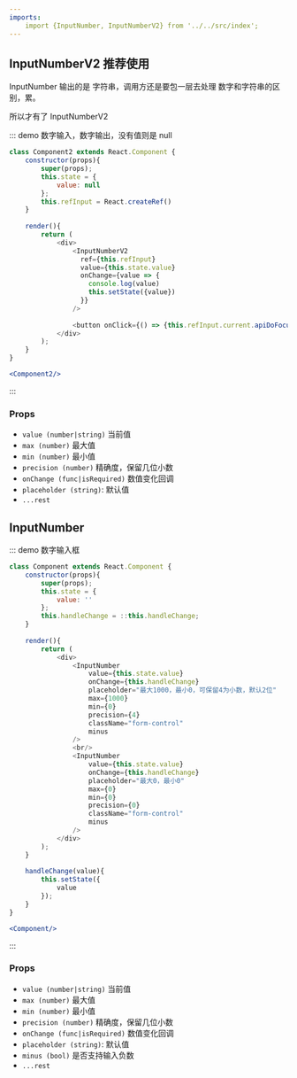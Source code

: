 ```yaml
---
imports:
    import {InputNumber, InputNumberV2} from '../../src/index';
---
```

## InputNumberV2 推荐使用

InputNumber 输出的是 字符串，调用方还是要包一层去处理 数字和字符串的区别，累。

所以才有了 InputNumberV2

::: demo 数字输入，数字输出，没有值则是 null
```js
class Component2 extends React.Component {
    constructor(props){
        super(props);
        this.state = {
            value: null
        };
        this.refInput = React.createRef()
    }
    
    render(){
        return (
            <div>
                <InputNumberV2
                  ref={this.refInput}
                  value={this.state.value}
                  onChange={value => {
                    console.log(value)
                    this.setState({value})
                  }}
                />
                
                <button onClick={() => {this.refInput.current.apiDoFocus()}}>focus</button>
            </div>
        );
    }
}
```
```jsx
<Component2/>
```
:::

### Props
- `value (number|string)` 当前值
- `max (number)` 最大值
- `min (number)` 最小值
- `precision (number)` 精确度，保留几位小数
- `onChange (func|isRequired)` 数值变化回调
- `placeholder (string)`: 默认值
- `...rest`

## InputNumber

::: demo 数字输入框
```js
class Component extends React.Component {
    constructor(props){
        super(props);
        this.state = {
            value: ''
        };
        this.handleChange = ::this.handleChange;
    }
    
    render(){
        return (
            <div>
                <InputNumber
                    value={this.state.value}
                    onChange={this.handleChange}
                    placeholder="最大1000，最小0，可保留4为小数，默认2位"
                    max={1000}
                    min={0}
                    precision={4}
                    className="form-control"
                    minus
                />
                <br/>
                <InputNumber
                    value={this.state.value}
                    onChange={this.handleChange}
                    placeholder="最大0，最小0"
                    max={0}
                    min={0}
                    precision={0}
                    className="form-control"
                    minus
                />
            </div>
        );
    }
    
    handleChange(value){
        this.setState({
            value
        });
    }
}
```
```jsx
<Component/>
```
:::

### Props
- `value (number|string)` 当前值
- `max (number)` 最大值
- `min (number)` 最小值
- `precision (number)` 精确度，保留几位小数
- `onChange (func|isRequired)` 数值变化回调
- `placeholder (string)`: 默认值
- `minus (bool)` 是否支持输入负数
- `...rest`
